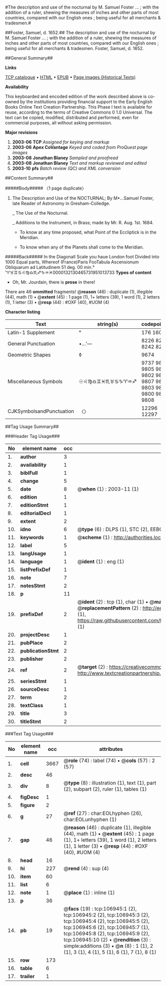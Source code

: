 #The description and use of the nocturnal by M. Samuel Foster ... ; with the addition of a ruler, shewing the measures of inches and other parts of most countries, compared with our English ones ; being useful for all merchants & tradesmen.#

##Foster, Samuel, d. 1652.##
The description and use of the nocturnal by M. Samuel Foster ... ; with the addition of a ruler, shewing the measures of inches and other parts of most countries, compared with our English ones ; being useful for all merchants & tradesmen.
Foster, Samuel, d. 1652.

##General Summary##

**Links**

[TCP catalogue](http://www.ota.ox.ac.uk/tcp/)  • 
[HTML](http://tei.it.ox.ac.uk/tcp/Texts-HTML/free/A40/A40030.html)  • 
[EPUB](http://tei.it.ox.ac.uk/tcp/Texts-EPUB/free/A40/A40030.epub) • 
[Page images (Historical Texts)](https://data.historicaltexts.jisc.ac.uk/view?pubId=eebo-18183854e&pageId=eebo-18183854e-106945-1)

**Availability**

This keyboarded and encoded edition of the
	       work described above is co-owned by the institutions
	       providing financial support to the Early English Books
	       Online Text Creation Partnership. This Phase I text is
	       available for reuse, according to the terms of Creative
	       Commons 0 1.0 Universal. The text can be copied,
	       modified, distributed and performed, even for
	       commercial purposes, all without asking permission.

**Major revisions**

1. __2003-06__ __TCP__ *Assigned for keying and markup*
1. __2003-06__ __Apex CoVantage__ *Keyed and coded from ProQuest page images*
1. __2003-08__ __Jonathan Blaney__ *Sampled and proofread*
1. __2003-08__ __Jonathan Blaney__ *Text and markup reviewed and edited*
1. __2003-10__ __pfs__ *Batch review (QC) and XML conversion*

##Content Summary##

#####Body#####
〈1 page duplicate〉
1. The Description and Use of the NOCTURNAL; By M•…Samuel Foster, late Reader of Astronomy in Gresham-Colledge.

    _ The Use of the Nocturnal.

    _ Additions to the Instrument, in Brass; made by Mr. R. Aug. 1st. 1684.

      * To know at any time proposed, what Point of the Eccliptick is in the Meridian.

      * To know when any of the Planets shall come to the Meridian.

#####Back#####
In the Diagonall Scale you haue London foot Divided into 1000 Equal parts, Whereof
(France)Paris FooTabula Ascensionum Obliquarum ad Latitudinem 51 deg. 00 min.° ′♈♉♊♋♌♍♎♏♐♑♒♓0000132130465731951013733
**Types of content**

  * Oh, Mr. Jourdain, there is **prose** in there!

There are 46 **ommitted** fragments! 
 @__reason__ (46) : duplicate (1), illegible (44), math (1)  •  @__extent__ (45) : 1 page (1), 1+ letters (39), 1 word (1), 2 letters (1), 1 letter (3)  •  @__resp__ (44) : #OXF (40), #UOM (4)

**Character listing**


|Text|string(s)|codepoint(s)|
|---|---|---|
|Latin-1 Supplement|° |176 160|
|General Punctuation|•…′—|8226 8230 8242 8212|
|Geometric Shapes|◊|9674|
|Miscellaneous Symbols|☉♌♍♎♊♓♏♉♋♑♈♒♐|9737 9804 9805 9806 9802 9811 9807 9801 9803 9809 9800 9810 9808|
|CJKSymbolsandPunctuation|〈〉|12296 12297|

##Tag Usage Summary##

###Header Tag Usage###

|No|element name|occ|attributes|
|---|---|---|---|
|1.|__author__|3||
|2.|__availability__|1||
|3.|__biblFull__|1||
|4.|__change__|5||
|5.|__date__|8| @__when__ (1) : 2003-11 (1)|
|6.|__edition__|1||
|7.|__editionStmt__|1||
|8.|__editorialDecl__|1||
|9.|__extent__|2||
|10.|__idno__|6| @__type__ (6) : DLPS (1), STC (2), EEBO-CITATION (1), OCLC (1), VID (1)|
|11.|__keywords__|1| @__scheme__ (1) : http://authorities.loc.gov/ (1)|
|12.|__label__|5||
|13.|__langUsage__|1||
|14.|__language__|1| @__ident__ (1) : eng (1)|
|15.|__listPrefixDef__|1||
|16.|__note__|7||
|17.|__notesStmt__|2||
|18.|__p__|11||
|19.|__prefixDef__|2| @__ident__ (2) : tcp (1), char (1)  •  @__matchPattern__ (2) : ([0-9\-]+):([0-9IVX]+) (1), (.+) (1)  •  @__replacementPattern__ (2) : http://eebo.chadwyck.com/downloadtiff?vid=$1&page=$2 (1), https://raw.githubusercontent.com/textcreationpartnership/Texts/master/tcpchars.xml#$1 (1)|
|20.|__projectDesc__|1||
|21.|__pubPlace__|2||
|22.|__publicationStmt__|2||
|23.|__publisher__|2||
|24.|__ref__|2| @__target__ (2) : https://creativecommons.org/publicdomain/zero/1.0/ (1), http://www.textcreationpartnership.org/docs/. (1)|
|25.|__seriesStmt__|1||
|26.|__sourceDesc__|1||
|27.|__term__|2||
|28.|__textClass__|1||
|29.|__title__|3||
|30.|__titleStmt__|2||


###Text Tag Usage###

|No|element name|occ|attributes|
|---|---|---|---|
|1.|__cell__|3667| @__role__ (74) : label (74)  •  @__cols__ (57) : 2 (57)|
|2.|__desc__|46||
|3.|__div__|8| @__type__ (8) : illustration (1), text (1), part (2), subpart (2), ruler (1), tables (1)|
|4.|__figDesc__|1||
|5.|__figure__|2||
|6.|__g__|27| @__ref__ (27) : char:EOLhyphen (26), char:EOLunhyphen (1)|
|7.|__gap__|46| @__reason__ (46) : duplicate (1), illegible (44), math (1)  •  @__extent__ (45) : 1 page (1), 1+ letters (39), 1 word (1), 2 letters (1), 1 letter (3)  •  @__resp__ (44) : #OXF (40), #UOM (4)|
|8.|__head__|16||
|9.|__hi__|227| @__rend__ (4) : sup (4)|
|10.|__item__|60||
|11.|__list__|6||
|12.|__note__|1| @__place__ (1) : inline (1)|
|13.|__p__|36||
|14.|__pb__|19| @__facs__ (19) : tcp:106945:1 (2), tcp:106945:2 (2), tcp:106945:3 (2), tcp:106945:4 (2), tcp:106945:5 (2), tcp:106945:6 (2), tcp:106945:7 (1), tcp:106945:8 (2), tcp:106945:9 (2), tcp:106945:10 (2)  •  @__rendition__ (3) : simple:additions (3)  •  @__n__ (8) : 1 (1), 2 (1), 3 (1), 4 (1), 5 (1), 6 (1), 7 (1), 8 (1)|
|15.|__row__|173||
|16.|__table__|6||
|17.|__trailer__|1||
